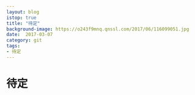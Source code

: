 ```yaml
---
layout: blog
istop: true
title: "待定"
background-image: https://o243f9mnq.qnssl.com/2017/06/116099051.jpg
date:  2017-03-07
category: git
tags:
- 待定
---
```


# 待定
